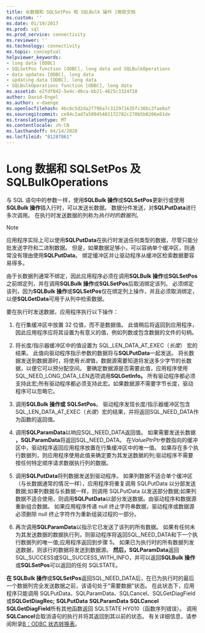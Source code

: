 ```yaml
---
title: 长数据和 SQLSetPos 和 SQLBulk 操作 |微软文档
ms.custom: ''
ms.date: 01/19/2017
ms.prod: sql
ms.prod_service: connectivity
ms.reviewer: ''
ms.technology: connectivity
ms.topic: conceptual
helpviewer_keywords:
- long data [ODBC]
- SQLSetPos function [ODBC], long data and SQLBulkOperations
- data updates [ODBC], long data
- updating data [ODBC], long data
- SQLBulkOperations function [ODBC], long data
ms.assetid: e2fdf842-5e4c-46ca-bb21-4625c3324f28
author: David-Engel
ms.author: v-daenge
ms.openlocfilehash: 4bc6c5d2da2f796a7c312971635fc36bc2fae8af
ms.sourcegitcommit: ce94c2ad7a50945481172782c270b5b0206e61de
ms.translationtype: MT
ms.contentlocale: zh-CN
ms.lasthandoff: 04/14/2020
ms.locfileid: "81287861"
---
```

# <a name="long-data-and-sqlsetpos-and-sqlbulkoperations"></a>Long 数据和 SQLSetPos 及 SQLBulkOperations
与 SQL 语句中的参数一样，使用**SQLBulk 操作**或**SQLSetPos**更新行或使用**SQLBulk 操作**插入行时，可以发送长数据。 数据分件发送，对**SQLPutData**进行多次调用。 在执行时发送数据的列称为*执行时的数据列*。  
  
> [!NOTE]  
>  应用程序实际上可以使用**SQLPutData**在执行时发送任何类型的数据，尽管只能分批发送字符和二进制数据。 但是，如果数据足够小，可以容纳单个缓冲区，则通常没有理由使用**SQLPutData**。 绑定缓冲区并让驱动程序从缓冲区检索数据要容易得多。  
  
 由于长数据列通常不绑定，因此应用程序必须在调用**SQLBulk 操作**或**SQLSetPos**之前绑定列，并在调用**SQLBulk 操作**或**SQLSetPos**后取消绑定该列。 必须绑定该列，因为**SQLBulk 操作**或**SQLSetPos**仅在绑定列上操作，并且必须取消绑定，以便**SQLGetData**可用于从列中检索数据。  
  
 要在执行时发送数据，应用程序执行以下操作：  
  
1.  在行集缓冲区中放置 32 位值，而不是数据值。 此值稍后将返回到应用程序，因此应用程序应将其设置为有意义的值，例如列数或包含数据的文件的句柄。  
  
2.  将长度/指示器缓冲区中的值设置为 SQL_LEN_DATA_AT_EXEC（*长度*） 宏的结果。 此值向驱动程序指示参数的数据将与**SQLPutData**一起发送。 将长数据发送到数据源时，将使用*长度*值，数据源需要知道将发送多少字节的长数据，以便它可以预分配空间。 要确定数据源是否需要此值，应用程序使用SQL_NEED_LONG_DATA_LEN选项调用**SQLGetInfo。** 所有驱动程序都必须支持此宏;所有驱动程序都必须支持此宏。如果数据源不需要字节长度，驱动程序可以忽略它。  
  
3.  调用**SQLBulk 操作或** **SQLSetPos**。 驱动程序发现长度/指示器缓冲区包含SQL_LEN_DATA_AT_EXEC（*长度*）宏的结果，并将返回SQL_NEED_DATA作为函数的返回值。  
  
4.  调用**SQLParamData**以响应SQL_NEED_DATA返回值。 如果需要发送长数据 **，SQLParamData**将返回SQL_NEED_DATA。 在*ValuePtrPtr*参数指向的缓冲区中，驱动程序返回应用程序放置在行集缓冲区中的唯一值。 如果存在多个执行数据列，则应用程序使用此值来确定要为其发送数据的列;驱动程序不需要按任何特定顺序请求数据执行列的数据。  
  
5.  调用**SQLPutData**将列数据发送到驱动程序。 如果列数据不适合单个缓冲区（与长数据通常的情况一样），应用程序将重复调用 SQLPutData 以分部发送数据;如果列数据与长数据一样，则调用 SQLPutData 以发送部分数据;如果列数据不适合使用，则调用**SQLPutData**以部分发送数据。由驱动程序和数据源重新组合数据。 如果应用程序传递 null 终止字符串数据，驱动程序或数据源必须删除 null 终止字符作为重新组装过程的一部分。  
  
6.  再次调用**SQLParamData**以指示它已发送了该列的所有数据。 如果有任何未为其发送数据的数据执行列，则驱动程序将返回SQL_NEED_DATA和下一个执行数据列的唯一值;应用程序返回到步骤 5。 如果已为执行时的所有数据列发送数据，则该行的数据将发送到数据源。 **然后，SQLParamData**返回SQL_SUCCESS或SQL_SUCCESS_WITH_INFO，并可以返回**SQLBulk 操作**或**SQLSetPos**可以返回的任何 SQLSTATE。  
  
 **在 SQLBulk 操作**或**SQLSetPos**返回SQL_NEED_DATA后，在已为执行时的最后一个数据列完全发送数据之前，该语句处于"需要数据"状态。 在此状态下，应用程序只能调用 SQLPutData、SQLParamData、SQLCancel、SQLGetDiagField 或**SQLGetDiagRec;** **SQLPutData** **SQLParamData** **SQLCancel** **SQLGetDiagField**所有其他函数返回 SQLSTATE HY010（函数序列错误）。 调用**SQLCancel**会取消语句的执行并将其返回到其以前的状态。 有关详细信息，请参阅附录[B：ODBC 状态转换表](../../../odbc/reference/appendixes/appendix-b-odbc-state-transition-tables.md)。
